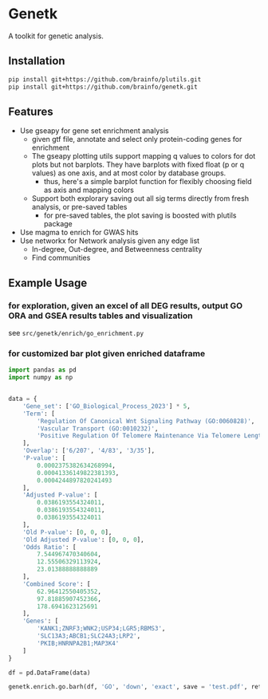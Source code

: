 # Genetk

A toolkit for genetic analysis.

## Installation

```bash
pip install git+https://github.com/brainfo/plutils.git
pip install git+https://github.com/brainfo/genetk.git
```

## Features

- Use gseapy for gene set enrichment analysis
  - given gtf file, annotate and select only protein-coding genes for enrichment
  - The gseapy plotting utils support mapping q values to colors for dot plots but not barplots. They have barplots with fixed float (p or q values) as one axis, and at most color by database groups.
    - thus, here's a simple barplot function for flexibly choosing field as axis and mapping colors
  - Support both explorary saving out all sig terms directly from fresh analysis, or pre-saved tables
    - for pre-saved tables, the plot saving is boosted with plutils package 
- Use magma to enrich for GWAS hits
- Use networkx for Network analysis given any edge list
  - In-degree, Out-degree, and Betweenness centrality
  - Find communities

## Example Usage

### for exploration, given an excel of all DEG results, output GO ORA and GSEA results tables and visualization

see `src/genetk/enrich/go_enrichment.py`

### for customized bar plot given enriched dataframe
```python
import pandas as pd
import numpy as np


data = {
    'Gene_set': ['GO_Biological_Process_2023'] * 5,
    'Term': [
        'Regulation Of Canonical Wnt Signaling Pathway (GO:0060828)',
        'Vascular Transport (GO:0010232)',
        'Positive Regulation Of Telomere Maintenance Via Telomere Lengthening (GO:1904358)'
    ],
    'Overlap': ['6/207', '4/83', '3/35'],
    'P-value': [
        0.0002375382634268994,
        0.00041336149822381393,
        0.0004244897820241493
    ],
    'Adjusted P-value': [
        0.0386193554324011,
        0.0386193554324011,
        0.0386193554324011
    ],
    'Old P-value': [0, 0, 0],
    'Old Adjusted P-value': [0, 0, 0],
    'Odds Ratio': [
        7.544967470340604,
        12.55506329113924,
        23.01388888888889
    ],
    'Combined Score': [
        62.96412550405352,
        97.81885907452366,
        178.6941623125691
    ],
    'Genes': [
        'KANK1;ZNRF3;WNK2;USP34;LGR5;RBMS3',
        'SLC13A3;ABCB1;SLC24A3;LRP2',
        'PKIB;HNRNPA2B1;MAP3K4'
    ]
}

df = pd.DataFrame(data)

genetk.enrich.go.barh(df, 'GO', 'down', 'exact', save = 'test.pdf', return_ax=False)
```

